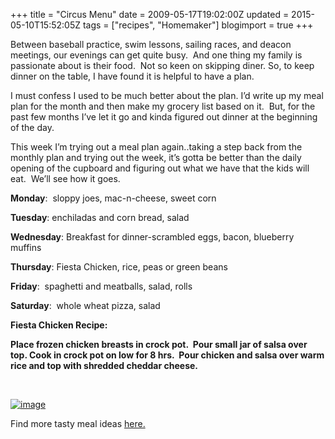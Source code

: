 +++
title = "Circus Menu"
date = 2009-05-17T19:02:00Z
updated = 2015-05-10T15:52:05Z
tags = ["recipes", "Homemaker"]
blogimport = true 
+++

Between baseball practice, swim lessons, sailing races, and deacon meetings, our evenings can get quite busy.&#160; And one thing my family is passionate about is their food.&#160; Not so keen on skipping diner. So, to keep dinner on the table, I have found it is helpful to have a plan.&#160; 

I must confess I used to be much better about the plan. I’d write up my meal plan for the month and then make my grocery list based on it.&#160; But, for the past few months I’ve let it go and kinda figured out dinner at the beginning of the day.&#160; 

This week I’m trying out a meal plan again..taking a step back from the monthly plan and trying out the week, it’s gotta be better than the daily opening of the cupboard and figuring out what we have that the kids will eat.&#160; We’ll see how it goes.&#160; 

**Monday**:&#160; sloppy joes, mac-n-cheese, sweet corn

**Tuesday**: enchiladas and corn bread, salad

**Wednesday**: Breakfast for dinner-scrambled eggs, bacon, blueberry muffins

**Thursday**: Fiesta Chicken, rice, peas or green beans

**Friday**:&#160; spaghetti and meatballs, salad, rolls

**Saturday**:&#160; whole wheat pizza, salad

**Fiesta Chicken Recipe:**

**Place frozen chicken breasts in crock pot.&#160; Pour small jar of salsa over top. Cook in crock pot on low for 8 hrs.&#160; Pour chicken and salsa over warm rice and top with shredded cheddar cheese.&#160;** 

&#160;

[![image](https://latc.s3.amazonaws.com/wp-content/uploads/2009/05/image1.png "image")](http://orgjunkie.com/menu-plan-monday)

Find more tasty meal ideas [here.](http://orgjunkie.com/menu-plan-monday)
